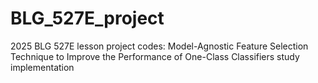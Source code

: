 # BLG_527E_project
2025 BLG 527E lesson project codes: Model-Agnostic Feature Selection Technique to Improve the Performance of One-Class Classifiers study implementation
